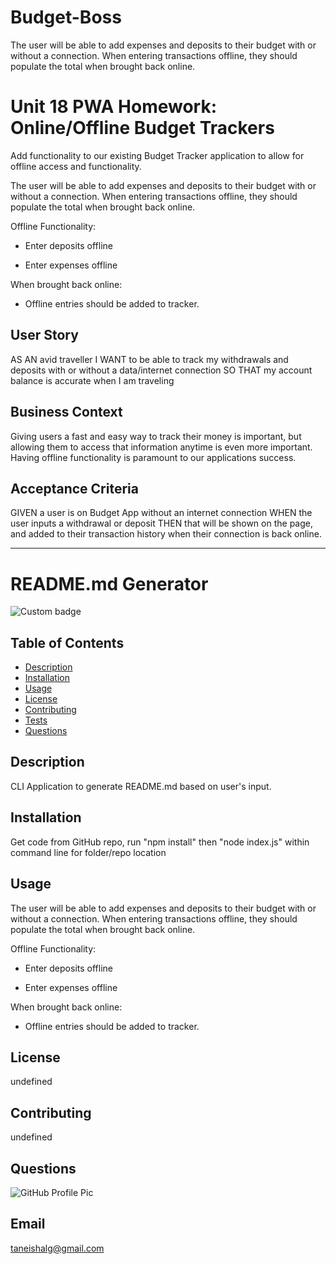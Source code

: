 # Budget-Boss
The user will be able to add expenses and deposits to their budget with or without a connection. When entering transactions offline, they should populate the total when brought back online.

# Unit 18 PWA Homework: Online/Offline Budget Trackers

Add functionality to our existing Budget Tracker application to allow for offline access and functionality.

The user will be able to add expenses and deposits to their budget with or without a connection. When entering transactions offline, they should populate the total when brought back online.

Offline Functionality:

  * Enter deposits offline

  * Enter expenses offline

When brought back online:

  * Offline entries should be added to tracker.

## User Story
AS AN avid traveller
I WANT to be able to track my withdrawals and deposits with or without a data/internet connection
SO THAT my account balance is accurate when I am traveling

## Business Context

Giving users a fast and easy way to track their money is important, but allowing them to access that information anytime is even more important. Having offline functionality is paramount to our applications success.


## Acceptance Criteria
GIVEN a user is on Budget App without an internet connection
WHEN the user inputs a withdrawal or deposit
THEN that will be shown on the page, and added to their transaction history when their connection is back online.

- - -

# README.md Generator
![Custom badge](https://img.shields.io/badge/Budget-Boss-orange)
    
 
## Table of Contents
 * [Description](#Description)
 * [Installation](#Installation)
 * [Usage](#Usage)
 * [License](#License)
 * [Contributing](#Contributing)
 * [Tests](#Tests)
 * [Questions](#Questions)
    
 ## Description
 CLI Application to generate README.md based on user's input.

 ## Installation
 Get code from GitHub repo, run "npm install" then "node index.js" within command line for folder/repo location

 ## Usage
The user will be able to add expenses and deposits to their budget with or without a connection. When entering transactions offline, they should populate the total when brought back online.

Offline Functionality:

  * Enter deposits offline

  * Enter expenses offline

When brought back online:

  * Offline entries should be added to tracker.

 ## License
 undefined

 ## Contributing
 undefined

 ## Questions
  ![GitHub Profile Pic](https://avatars.githubusercontent.com/TLGeorge)
      
    
 ## Email
  taneishalg@gmail.com
      


